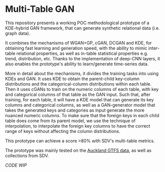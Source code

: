 # Multi-Table GAN

This repository presents a working POC methodological prototype of a KDE-hybrid GAN framework, that can generate synthetic relational data (i.e. graph data).

It combines the mechanisms of WGAN+GP, cGAN, DCGAN and KDE, for obtaining fast learning and generation speed, with the ability to mimic inter-table relational properties, as well as in-table statistical properties e.g. trend, distribution, etc. Thanks to the implementation of deep-CNN layers, it also enables the prototype's ability to learn/generate time-series data.

More in detail about the mechanisms, it divides the training tasks into using KDEs and GAN. It uses KDE to obtain the parent-child key-column distributions and the categorical-column distributions within each table. Then it uses cGANs to train on the numeric columns of each table, with key and categorical columns of that table as the GAN input. Such that, after training, for each table, it will have a KDE model that can generate its key columns and categorical columns, as well as a GAN-generator model that takes the generated keys and categories as input generate the more nuanced numeric columns. To make sure that the foreign keys in each child table does come from its parent model, we use the technique of interpolation, to interpolate the foreign key columns to have the correct range of keys without affecting the column distributions.

This prototype can achieve a score >80% with SDV's multi-table metrics.

The prototype was mainly tested on the [Auckland GTFS data]([https://duckduckgo.com](https://at.govt.nz/about-us/at-data-sources/general-transit-feed-specification/)), as well as collections from SDV.

*CODE WIP*
